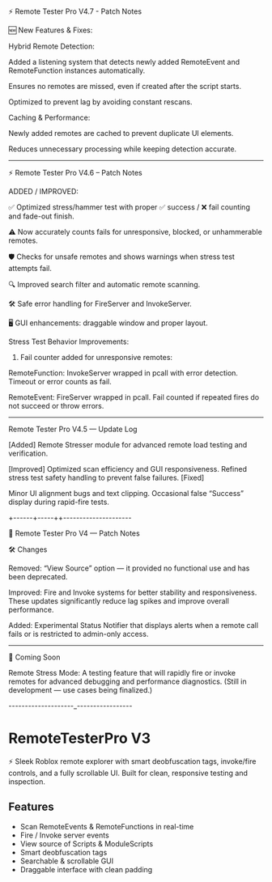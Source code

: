 ⚡ Remote Tester Pro V4.7 - Patch Notes

🆕 New Features & Fixes:

Hybrid Remote Detection:

Added a listening system that detects newly added RemoteEvent and RemoteFunction instances automatically.

Ensures no remotes are missed, even if created after the script starts.

Optimized to prevent lag by avoiding constant rescans.


Caching & Performance:

Newly added remotes are cached to prevent duplicate UI elements.

Reduces unnecessary processing while keeping detection accurate.

--------------------------------------


⚡ Remote Tester Pro V4.6 – Patch Notes

ADDED / IMPROVED:

✅ Optimized stress/hammer test with proper ✅ success / ❌ fail counting and fade-out finish.

⚠️ Now accurately counts fails for unresponsive, blocked, or unhammerable remotes.

🛡 Checks for unsafe remotes and shows warnings when stress test attempts fail.

🔍 Improved search filter and automatic remote scanning.

🛠 Safe error handling for FireServer and InvokeServer.

🖥 GUI enhancements: draggable window and proper layout.


Stress Test Behavior Improvements:

1. Fail counter added for unresponsive remotes:

RemoteFunction: InvokeServer wrapped in pcall with error detection. Timeout or error counts as fail.

RemoteEvent: FireServer wrapped in pcall. Fail counted if repeated fires do not succeed or throw errors.

--------------------------------------

Remote Tester Pro V4.5 — Update Log

[Added]
Remote Stresser module for advanced remote load testing and verification.

[Improved]
Optimized scan efficiency and GUI responsiveness.
Refined stress test safety handling to prevent false failures.
[Fixed]

Minor UI alignment bugs and text clipping.
Occasional false “Success” display during rapid-fire tests.

+------+-----++---------------------

🧩 Remote Tester Pro V4 — Patch Notes

🛠️ Changes

Removed: “View Source” option — it provided no functional use and has been deprecated.

Improved: Fire and Invoke systems for better stability and responsiveness. These updates significantly reduce lag spikes and improve overall performance.

Added: Experimental Status Notifier that displays alerts when a remote call fails or is restricted to admin-only access.



---

🔮 Coming Soon

Remote Stress Mode: A testing feature that will rapidly fire or invoke remotes for advanced debugging and performance diagnostics. (Still in development — use cases being finalized.)



--------------------_-----------------



# RemoteTesterPro V3

⚡ Sleek Roblox remote explorer with smart deobfuscation tags, invoke/fire controls, and a fully scrollable UI. Built for clean, responsive testing and inspection.

## Features
- Scan RemoteEvents & RemoteFunctions in real-time
- Fire / Invoke server events
- View source of Scripts & ModuleScripts
- Smart deobfuscation tags
- Searchable & scrollable GUI
- Draggable interface with clean padding
